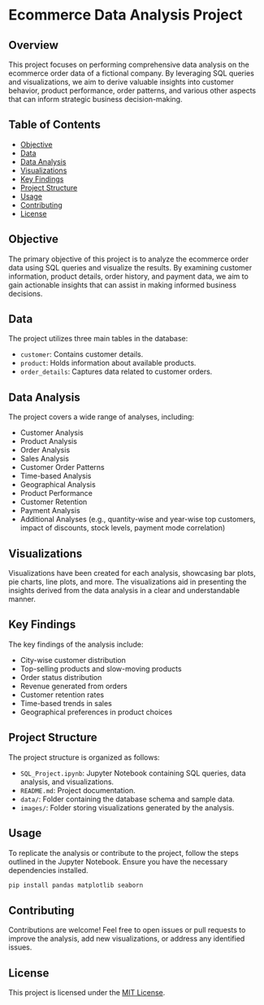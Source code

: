 # Ecommerce Data Analysis Project

## Overview

This project focuses on performing comprehensive data analysis on the ecommerce order data of a fictional company. By leveraging SQL queries and visualizations, we aim to derive valuable insights into customer behavior, product performance, order patterns, and various other aspects that can inform strategic business decision-making.

## Table of Contents

- [Objective](#objective)
- [Data](#data)
- [Data Analysis](#data-analysis)
- [Visualizations](#visualizations)
- [Key Findings](#key-findings)
- [Project Structure](#project-structure)
- [Usage](#usage)
- [Contributing](#contributing)
- [License](#license)

## Objective

The primary objective of this project is to analyze the ecommerce order data using SQL queries and visualize the results. By examining customer information, product details, order history, and payment data, we aim to gain actionable insights that can assist in making informed business decisions.

## Data

The project utilizes three main tables in the database:

- `customer`: Contains customer details.
- `product`: Holds information about available products.
- `order_details`: Captures data related to customer orders.

## Data Analysis

The project covers a wide range of analyses, including:

- Customer Analysis
- Product Analysis
- Order Analysis
- Sales Analysis
- Customer Order Patterns
- Time-based Analysis
- Geographical Analysis
- Product Performance
- Customer Retention
- Payment Analysis
- Additional Analyses (e.g., quantity-wise and year-wise top customers, impact of discounts, stock levels, payment mode correlation)

## Visualizations

Visualizations have been created for each analysis, showcasing bar plots, pie charts, line plots, and more. The visualizations aid in presenting the insights derived from the data analysis in a clear and understandable manner.

## Key Findings

The key findings of the analysis include:

- City-wise customer distribution
- Top-selling products and slow-moving products
- Order status distribution
- Revenue generated from orders
- Customer retention rates
- Time-based trends in sales
- Geographical preferences in product choices

## Project Structure

The project structure is organized as follows:

- `SQL_Project.ipynb`: Jupyter Notebook containing SQL queries, data analysis, and visualizations.
- `README.md`: Project documentation.
- `data/`: Folder containing the database schema and sample data.
- `images/`: Folder storing visualizations generated by the analysis.

## Usage

To replicate the analysis or contribute to the project, follow the steps outlined in the Jupyter Notebook. Ensure you have the necessary dependencies installed.

```bash
pip install pandas matplotlib seaborn
```

## Contributing

Contributions are welcome! Feel free to open issues or pull requests to improve the analysis, add new visualizations, or address any identified issues.

## License

This project is licensed under the [MIT License](LICENSE).

